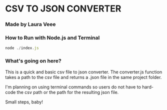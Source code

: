 # CSV TO JSON CONVERTER

### Made by Laura Veee

### How to Run with Node.js and Terminal

```javascript
node ./index.js
```

### What's going on here?

This is a quick and basic csv file to json converter. The converter.js function takes a path to the csv file and returns a .json file in the same project folder.

I'm planning on using terminal commands so users do not have to hard-code the csv path or the path for the resulting json file.

Small steps, baby!
